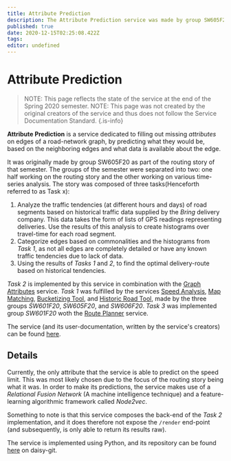 ```yaml
---
title: Attribute Prediction
description: The Attribute Prediction service was made by group SW605F20 during the Spring 2020 semester, as part of that semester's routing story. The service is made to predict missing attributes on edges based on a designated (sub)graph.
published: true
date: 2020-12-15T02:25:08.422Z
tags: 
editor: undefined
---
```


# Attribute Prediction

> NOTE: This page reflects the state of the service at the end of the Spring 2020 semester.
> NOTE: This page was not created by the original creators of the service and thus does not follow the Service Documentation Standard.
{.is-info}

**Attribute Prediction** is a service dedicated to filling out missing *attributes* on edges of a road-network graph, by predicting what they would be, based on the neighboring edges and what data is available about the edge.

It was originally made by group SW605F20 as part of the routing story of that semester. The groups of the semester were separated into two: one half working on the routing story and the other working on various time-series analysis. The story was composed of three tasks(Henceforth referred to as Task x):

1.  Analyze the traffic tendencies (at different hours and days) of road segments based on historical traffic data supplied by the *Bring* delivery company. This data takes the form of lists of GPS readings representing deliveries. Use the results of this analysis to create histograms over travel-time for each road segment.
2.    Categorize edges based on commonalities and the histograms from *Task 1*, as not all edges are completely detailed or have any known traffic tendencies due to lack of data.
2.  Using the results of *Tasks 1* and *2*, to find the optimal delivery-route based on historical tendencies.


*Task 2* is implemented by this service in combination with the [Graph Attributes](/services/graph-attributes) service.
*Task 1* was fulfilled by the services [Speed Analysis](/services/speed-analysis), [Map Matching](/services/map-matching), [Bucketizing Tool](/services/bucketizer), and [Historic Road Tool](/services/Historic-Road-Tool), made by the three groups *SW601F20*, *SW605F20*, and *SW606F20*. *Task 3* was implemented group *SW601F20* woth the [Route Planner](/services/route-planner) service.

The service (and its user-documentation, written by the service's creators) can be found [here](https://astep.cs.aau.dk/tool/astep-2020-attribute-prediction.astep-dev.cs.aau.dk).
## Details
Currently, the only attribute that the service is able to predict on the speed limit. This was most likely chosen due to the focus of the routing story being what it was. In order to make its predictions, the service makes use of a *Relational Fusion Network* (A machine intelligence technique) and a feature-learning algorithmic framework called *Node2vec*.

Something to note is that this service composes the back-end of the *Task 2* implementation, and it does therefore not expose the `/render` end-point (and subsequently, is only able to return its results raw).

The service is implemented using Python, and its repository can be found [here](https://daisy-git.cs.aau.dk/astep-2020/attribute-prediction) on daisy-git.